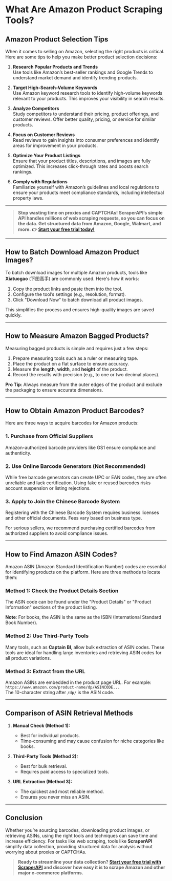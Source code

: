 # What Are Amazon Product Scraping Tools?

## Amazon Product Selection Tips

When it comes to selling on Amazon, selecting the right products is critical. Here are some tips to help you make better product selection decisions:

1. **Research Popular Products and Trends**  
   Use tools like Amazon’s best-seller rankings and Google Trends to understand market demand and identify trending products.

2. **Target High-Search-Volume Keywords**  
   Use Amazon keyword research tools to identify high-volume keywords relevant to your products. This improves your visibility in search results.

3. **Analyze Competitors**  
   Study competitors to understand their pricing, product offerings, and customer reviews. Offer better quality, pricing, or service for similar products.

4. **Focus on Customer Reviews**  
   Read reviews to gain insights into consumer preferences and identify areas for improvement in your products.

5. **Optimize Your Product Listings**  
   Ensure that your product titles, descriptions, and images are fully optimized. This increases click-through rates and boosts search rankings.

6. **Comply with Regulations**  
   Familiarize yourself with Amazon’s guidelines and local regulations to ensure your products meet compliance standards, including intellectual property laws.

---

> **Stop wasting time on proxies and CAPTCHAs! ScraperAPI’s simple API handles millions of web scraping requests, so you can focus on the data. Get structured data from Amazon, Google, Walmart, and more. 👉 [Start your free trial today!](https://bit.ly/Scraperapi)**

---

## How to Batch Download Amazon Product Images?

To batch download images for multiple Amazon products, tools like **Xiatuogao** (下图高手) are commonly used. Here's how it works:

1. Copy the product links and paste them into the tool.
2. Configure the tool’s settings (e.g., resolution, format).
3. Click "Download Now" to batch download all product images.

This simplifies the process and ensures high-quality images are saved quickly.

---

## How to Measure Amazon Bagged Products?

Measuring bagged products is simple and requires just a few steps:

1. Prepare measuring tools such as a ruler or measuring tape.
2. Place the product on a flat surface to ensure accuracy.
3. Measure the **length**, **width**, and **height** of the product.
4. Record the results with precision (e.g., to one or two decimal places).

**Pro Tip**: Always measure from the outer edges of the product and exclude the packaging to ensure accurate dimensions.

---

## How to Obtain Amazon Product Barcodes?

Here are three ways to acquire barcodes for Amazon products:

### 1. Purchase from Official Suppliers  
Amazon-authorized barcode providers like GS1 ensure compliance and authenticity.

### 2. Use Online Barcode Generators (Not Recommended)  
While free barcode generators can create UPC or EAN codes, they are often unreliable and lack certification. Using fake or reused barcodes risks account suspension or listing rejections.

### 3. Apply to Join the Chinese Barcode System  
Registering with the Chinese Barcode System requires business licenses and other official documents. Fees vary based on business type.

For serious sellers, we recommend purchasing certified barcodes from authorized suppliers to avoid compliance issues.

---

## How to Find Amazon ASIN Codes?

Amazon ASIN (Amazon Standard Identification Number) codes are essential for identifying products on the platform. Here are three methods to locate them:

### Method 1: Check the Product Details Section  
The ASIN code can be found under the "Product Details" or "Product Information" sections of the product listing.

**Note**: For books, the ASIN is the same as the ISBN (International Standard Book Number).

### Method 2: Use Third-Party Tools  
Many tools, such as **Captain BI**, allow bulk extraction of ASIN codes. These tools are ideal for handling large inventories and retrieving ASIN codes for all product variations.

### Method 3: Extract from the URL  
Amazon ASINs are embedded in the product page URL. For example:  
`https://www.amazon.com/product-name/dp/ASINCODE...`  
The 10-character string after `/dp/` is the ASIN code.

---

## Comparison of ASIN Retrieval Methods

1. **Manual Check (Method 1):**  
   - Best for individual products.  
   - Time-consuming and may cause confusion for niche categories like books.

2. **Third-Party Tools (Method 2):**  
   - Best for bulk retrieval.  
   - Requires paid access to specialized tools.

3. **URL Extraction (Method 3):**  
   - The quickest and most reliable method.  
   - Ensures you never miss an ASIN.

---

## Conclusion

Whether you’re sourcing barcodes, downloading product images, or retrieving ASINs, using the right tools and techniques can save time and increase efficiency. For tasks like web scraping, tools like **ScraperAPI** simplify data collection, providing structured data for analysis without worrying about proxies or CAPTCHAs.

> **Ready to streamline your data collection? [Start your free trial with ScraperAPI](https://bit.ly/Scraperapi) and discover how easy it is to scrape Amazon and other major e-commerce platforms.**
